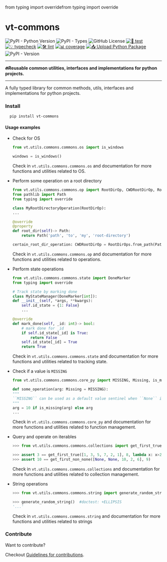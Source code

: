 from typing import overridefrom typing import override

# vt-commons

![PyPI - Python Version](https://img.shields.io/pypi/pyversions/vt-commons)
![PyPI - Types](https://img.shields.io/pypi/types/vt-commons)
![GitHub License](https://img.shields.io/github/license/Vaastav-Technologies/py-commons)
[![🔧 test](https://github.com/Vaastav-Technologies/py-commons/actions/workflows/test.yml/badge.svg)](https://github.com/Vaastav-Technologies/py-commons/actions/workflows/test.yml)
[![💡 typecheck](https://github.com/Vaastav-Technologies/py-commons/actions/workflows/typecheck.yml/badge.svg)](https://github.com/Vaastav-Technologies/py-commons/actions/workflows/typecheck.yml)
[![🛠️ lint](https://github.com/Vaastav-Technologies/py-commons/actions/workflows/lint.yml/badge.svg)](https://github.com/Vaastav-Technologies/py-commons/actions/workflows/lint.yml)
[![📊 coverage](https://codecov.io/gh/Vaastav-Technologies/py-commons/branch/main/graph/badge.svg)](https://codecov.io/gh/Vaastav-Technologies/py-commons)
[![📤 Upload Python Package](https://github.com/Vaastav-Technologies/py-commons/actions/workflows/python-publish.yml/badge.svg)](https://github.com/Vaastav-Technologies/py-commons/actions/workflows/python-publish.yml)
![PyPI - Version](https://img.shields.io/pypi/v/vt-commons)

---

**🔥Reusable common utilities, interfaces and implementations for python projects.**

---
A fully typed library for common methods, utils, interfaces and implementations for python projects.

### Install

  ```shell
    pip install vt-commons
  ```

#### Usage examples

- Check for OS
    ```python
  from vt.utils.commons.commons.os import is_windows

  windows = is_windows()
    ```
    Check in `vt.utils.commons.commons.os` and documentation for more functions and utilities related to OS.


- Perform some operation on a root directory
    ```python
  from vt.utils.commons.commons.op import RootDirOp, CWDRootDirOp, RootDirOps
  from pathlib import Path
  from typing import override

  class MyRootDirectoryOperation(RootDirOp):
    ...

    @override
    @property
    def root_dir(self)-> Path:
        return Path('path', 'to', 'my', 'root-directory')

  certain_root_dir_operation: CWDRootDirOp = RootDirOps.from_path(Path('path', 'to', 'my', 'root-directory'))
    ```
    Check in `vt.utils.commons.commons.op` and documentation for more functions and utilities related to operations.


- Perform state operations
    ```python
  from vt.utils.commons.commons.state import DoneMarker
  from typing import override

  # Track state by marking done
  class MyStateManager(DoneMarker[int]):
    def __init__(self, *args, **kwargs):
        self.id_state = {1: False}
        ...
    
    @override
    def mark_done(self, _id: int)-> bool:
        # mark done for _id
        if self.id_state[_id] is True:
            return False
        self.id_state[_id] = True
        return True
    ```
    Check in `vt.utils.commons.commons.state` and documentation for more functions and utilities related to tracking state.


- Check if a value is `MISSING`
    ```python
  from vt.utils.commons.commons.core_py import MISSING, Missing, is_missing

  def some_operation(arg: Missing = MISSING):
    """
    ``MISSING`` can be used as a default value sentinel when ``None`` is a valid value for arg.
    """
    arg = 10 if is_missing(arg) else arg
    ...
    ```
    Check in `vt.utils.commons.commons.core_py` and documentation for more functions and utilities related to function management.


- Query and operate on iterables
    ```python
  >>> from vt.utils.commons.commons.collections import get_first_true, get_first_non_none

  >>> assert 3 == get_first_true([1, 3, 5, 7, 2, 1], 8, lambda x: x>2)
  >>> assert 10 == get_first_non_none([None, None, 10, 2, 6], 9)

    ```
    Check in `vt.utils.commons.commons.collections` and documentation for more functions and utilities related to collection management.

- String operations
    ```python
  >>> from vt.utils.commons.commons.string import generate_random_string
  
  >>> generate_random_string()  #doctest: +ELLIPSIS
  '...'

    ```
    Check in `vt.utils.commons.commons.string` and documentation for more functions and utilities related to strings


### Contribute

Want to contribute?

Checkout [Guidelines for contributions](CONTRIBUTING.md).
